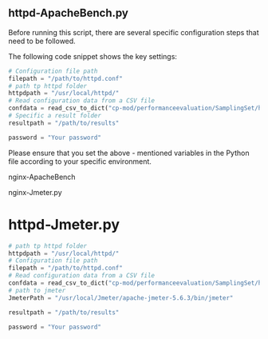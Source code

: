 ## httpd-ApacheBench.py

Before running this script, there are several specific configuration steps that need to be followed.

The following code snippet shows the key settings:

```python
# Configuration file path
filepath = "/path/to/httpd.conf"
# path tp httpd folder
httpdpath = "/usr/local/httpd/"
# Read configuration data from a CSV file
confdata = read_csv_to_dict("cp-mod/performanceevaluation/SamplingSet/httpdtest.csv")
# Specific a result folder
resultpath = "/path/to/results"  

password = "Your password"
```

Please ensure that you set the above - mentioned variables in the Python file according to your specific environment. 

nginx-ApacheBench

nginx-Jmeter.py

# httpd-Jmeter.py

```python
# path tp httpd folder
httpdpath = "/usr/local/httpd/"
# Configuration file path
filepath = "/path/to/httpd.conf"
# Read configuration data from a CSV file
confdata = read_csv_to_dict("cp-mod/performanceevaluation/SamplingSet/httpdtest.csv")
# path to jmeter
JmeterPath = "/usr/local/Jmeter/apache-jmeter-5.6.3/bin/jmeter"

resultpath = "/path/to/results"

password = "Your password"
```
